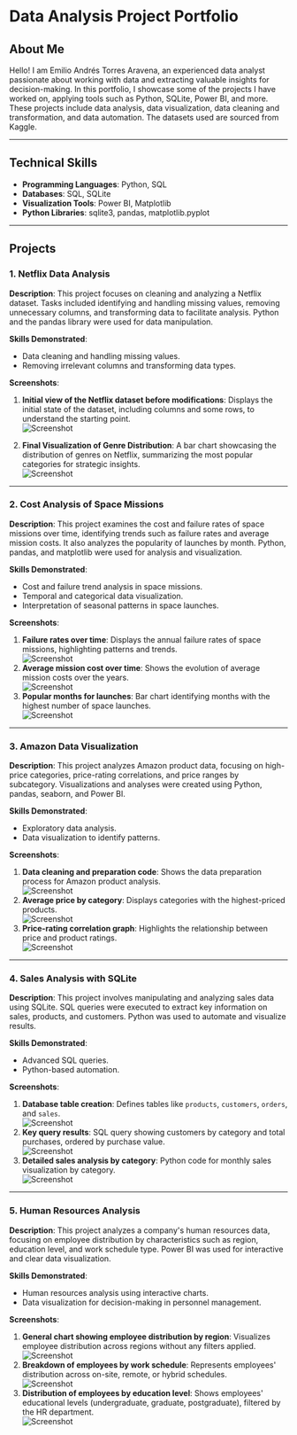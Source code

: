 # **Data Analysis Project Portfolio**

## **About Me**  
Hello! I am Emilio Andrés Torres Aravena, an experienced data analyst passionate about working with data and extracting valuable insights for decision-making. In this portfolio, I showcase some of the projects I have worked on, applying tools such as Python, SQLite, Power BI, and more. These projects include data analysis, data visualization, data cleaning and transformation, and data automation. The datasets used are sourced from Kaggle.

---

## **Technical Skills**  
- **Programming Languages**: Python, SQL  
- **Databases**: SQL, SQLite  
- **Visualization Tools**: Power BI, Matplotlib  
- **Python Libraries**: sqlite3, pandas, matplotlib.pyplot  

---

## **Projects**

### **1. Netflix Data Analysis**  
**Description**: This project focuses on cleaning and analyzing a Netflix dataset. Tasks included identifying and handling missing values, removing unnecessary columns, and transforming data to facilitate analysis. Python and the pandas library were used for data manipulation.  

**Skills Demonstrated**:  
- Data cleaning and handling missing values.  
- Removing irrelevant columns and transforming data types.  

**Screenshots**:  
1. **Initial view of the Netflix dataset before modifications**: Displays the initial state of the dataset, including columns and some rows, to understand the starting point.  
   ![Screenshot](capturas_netflix/Portafolio(0).png)  

2. **Final Visualization of Genre Distribution**: A bar chart showcasing the distribution of genres on Netflix, summarizing the most popular categories for strategic insights.  
   ![Screenshot](capturas_netflix/Netflix_captura.png)  


---

### **2. Cost Analysis of Space Missions**  
**Description**: This project examines the cost and failure rates of space missions over time, identifying trends such as failure rates and average mission costs. It also analyzes the popularity of launches by month. Python, pandas, and matplotlib were used for analysis and visualization.  

**Skills Demonstrated**:  
- Cost and failure trend analysis in space missions.  
- Temporal and categorical data visualization.  
- Interpretation of seasonal patterns in space launches.  

**Screenshots**:  
1. **Failure rates over time**: Displays the annual failure rates of space missions, highlighting patterns and trends.  
   ![Screenshot](capturas_espaciales/captura(12.1).png)  
2. **Average mission cost over time**: Shows the evolution of average mission costs over the years.  
   ![Screenshot](capturas_espaciales/captura(8).png)  
3. **Popular months for launches**: Bar chart identifying months with the highest number of space launches.  
   ![Screenshot](capturas_espaciales/caputra(7.1).png)  

---

### **3. Amazon Data Visualization**  
**Description**: This project analyzes Amazon product data, focusing on high-price categories, price-rating correlations, and price ranges by subcategory. Visualizations and analyses were created using Python, pandas, seaborn, and Power BI.  

**Skills Demonstrated**:  
- Exploratory data analysis.  
- Data visualization to identify patterns.  

**Screenshots**:  
1. **Data cleaning and preparation code**: Shows the data preparation process for Amazon product analysis.  
   ![Screenshot](capturas_amazon/captura(0).png)  
2. **Average price by category**: Displays categories with the highest-priced products.  
   ![Screenshot](capturas_amazon/captura_grafico(2).png)  
3. **Price-rating correlation graph**: Highlights the relationship between price and product ratings.  
   ![Screenshot](capturas_amazon/captura_powerbi(3).png)  

---

### **4. Sales Analysis with SQLite**  
**Description**: This project involves manipulating and analyzing sales data using SQLite. SQL queries were executed to extract key information on sales, products, and customers. Python was used to automate and visualize results.  

**Skills Demonstrated**:  
- Advanced SQL queries.  
- Python-based automation.  

**Screenshots**:  
1. **Database table creation**: Defines tables like `products`, `customers`, `orders`, and `sales`.  
   ![Screenshot](sqlite/captura_sqlite(0).png)  
2. **Key query results**: SQL query showing customers by category and total purchases, ordered by purchase value.  
   ![Screenshot](sqlite/captura_sqlite(3).png)  
3. **Detailed sales analysis by category**: Python code for monthly sales visualization by category.  
   ![Screenshot](sqlite/captura_sqlite(5).png)  

---

### **5. Human Resources Analysis**  
**Description**: This project analyzes a company's human resources data, focusing on employee distribution by characteristics such as region, education level, and work schedule type. Power BI was used for interactive and clear data visualization.  

**Skills Demonstrated**:  
- Human resources analysis using interactive charts.  
- Data visualization for decision-making in personnel management.  

**Screenshots**:  
1. **General chart showing employee distribution by region**: Visualizes employee distribution across regions without any filters applied.  
   ![Screenshot](captura_PowerBI/powerbi(0).png)  
2. **Breakdown of employees by work schedule**: Represents employees' distribution across on-site, remote, or hybrid schedules.  
   ![Screenshot](captura_PowerBI/powerbi(1).png)  
3. **Distribution of employees by education level**: Shows employees' educational levels (undergraduate, graduate, postgraduate), filtered by the HR department.  
   ![Screenshot](captura_PowerBI/powerbi(2).png)  



